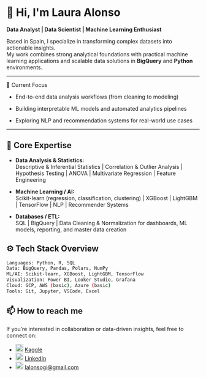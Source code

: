 # 👋 Hi, I'm Laura Alonso

**Data Analyst | Data Scientist | Machine Learning Enthusiast**

Based in Spain, I specialize in transforming complex datasets into actionable insights.  
My work combines strong analytical foundations with practical machine learning applications and scalable data solutions in **BigQuery** and **Python** environments.

---
🧩 Current Focus

* End-to-end data analysis workflows (from cleaning to modeling)

* Building interpretable ML models and automated analytics pipelines

* Exploring NLP and recommendation systems for real-world use cases

---

## 🧠 Core Expertise

- **Data Analysis & Statistics:**  
  Descriptive & Inferential Statistics | Correlation & Outlier Analysis | Hypothesis Testing | ANOVA | Multivariate Regression | Feature Engineering  

- **Machine Learning / AI:**  
  Scikit-learn (regression, classification, clustering) | XGBoost | LightGBM | TensorFlow | NLP | Recommender Systems  

- **Databases / ETL:**  
  SQL | BigQuery | Data Cleaning & Normalization for dashboards, ML models, reporting, and master data creation  
 

## ⚙️ Tech Stack Overview

```bash
Languages: Python, R, SQL
Data: BigQuery, Pandas, Polars, NumPy
ML/AI: Scikit-learn, XGBoost, LightGBM, TensorFlow
Visualization: Power BI, Looker Studio, Grafana
Cloud: GCP, AWS (basic), Azure (basic)
Tools: Git, Jupyter, VSCode, Excel
```

## 📫 How to reach me

If you’re interested in collaboration or data-driven insights, feel free to connect on:

- <img src="https://www.vectorlogo.zone/logos/kaggle/kaggle-icon.svg" alt="Kaggle" width="20"/> [Kaggle](https://www.kaggle.com/lauraalonso)
- <img src="https://cdn.jsdelivr.net/gh/devicons/devicon/icons/linkedin/linkedin-original.svg" alt="LinkedIn" width="20"/> [LinkedIn](https://www.linkedin.com/in/laura-alonso-gil/?locale=en_US)
- <img src="https://upload.wikimedia.org/wikipedia/commons/4/4e/Gmail_Icon.png" alt="Email" width="20"/> [lalonsogi@gmail.com](mailto:lalonsogi@gmail.com)



